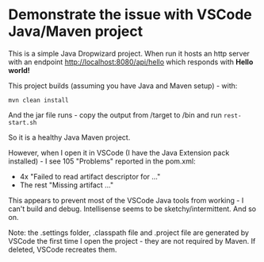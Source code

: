 # Demonstrate the issue with VSCode Java/Maven project

This is a simple Java Dropwizard project.  When run it hosts an http server with an endpoint [http://localhost:8080/api/hello](http://localhost:8080/api/hello) which responds with **Hello world!**

This project builds (assuming you have Java and Maven setup) - with:

    mvn clean install

And the jar file runs - copy the output from /target to /bin and run `rest-start.sh`

So it is a healthy Java Maven project.

However, when I open it in VSCode (I have the Java Extension pack installed) - I see 105 "Problems" reported in the pom.xml:

* 4x "Failed to read artifact descriptor for ..."
* The rest "Missing artifact ..."

This appears to prevent most of the VSCode Java tools from working - I can't build and debug.  Intellisense seems to be sketchy/intermittent.  And so on.

Note: the .settings folder, .classpath file and .project file are generated by VSCode the first time I open the project - they are not required by Maven.  If deleted, VSCode recreates them.
